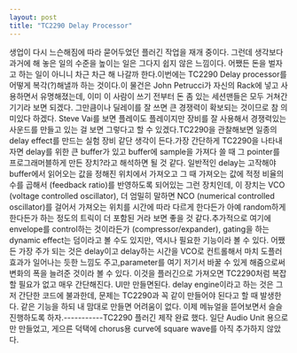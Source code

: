 ```yaml
---
layout: post
title: "TC2290 Delay Processor"
---
```


생업이 다시 느슨해짐에 따라 묻어두었던 플러긴 작업을 재개 중이다. 그런데 생각보다 과거에 해 놓은 일의 수준을 높이는 일은 그다지 쉽지 않은 느낌이다. 어쨌든 돈을 벌자고 하는 일이 아니니 차근 차근 해 나갈까 한다.이번에는 TC2290 Delay processor를 어떻게 복각(?)해낼까 하는 것이다.이 물건은 John Petrucci가 자신의 Rack에 넣고 사용하면서 유명해졌는데, 이미 이 사람이 쓰기 전부터 돈 좀 있는 세션맨들은 모두 거쳐간 기기라 보면 되겠다. 그만큼이나 딜레이를 잘 쓰면 큰 경쟁력이 확보되는 것이므로 참 의미있다 하겠다. Steve Vai를 보면 플레이도 플레이지만 장비를 잘 사용해서 경쟁력있는 사운드를 만들고 있는 걸 보면 그렇다고 할 수 있겠다.TC2290을 관찰해보면 일종의 delay effect를 만드는 실험 장비 같단 생각이 든다.가장 간단하게 TC2290을 나타내자면 delay를 위한 큰 buffer가 있고 buffer에 sample을 가져다 쓸 때 그 pointer를 프로그래머블하게 만든 장치?라고 해석하면 될 것 같다. 일반적인 delay는 고작해야 buffer에서 읽어오는 값을 정해진 위치에서 가져오고 그 때 가져오는 값에 적정 비율의 수를 곱해서 (feedback ratio)를 반영하도록 되어있는 그런 장치인데, 이 장치는 VCO (voltage controlled oscillator), 더 엄밀히 말하면 NCO (numerical controlled oscillator)를 걸어서 가져오는 위치를 시간에 따라 다르게 한다든가 아예 random하게 한다든가 하는 정도의 트릭이 더 포함된 거라 보면 좋을 것 같다.추가적으로 여기에 envelope를 control하는 것이라든가 (compressor/expander), gating을 하는 dynamic effect는 덤이라고 볼 수도 있지만, 역시나 필요한 기능이라 볼 수 있다. 어쨌든 가장 주가 되는 것은 delay이고 delay하는 시간을 VCO로 컨트롤해서 마치 도플러 효과가 일어나는 듯한 느낌도 주고,parameter를 여기 저기서 바꿀 수 있게 해줌으로써 변화의 폭을 늘려준 것이라 볼 수 있다. 이것을 플러긴으로 가져오면 TC2290처럼 복잡할 필요가 없고 매우 간단해진다. UI만 만들면된다. delay engine이라고 하는 것은 그저 간단한 코드에 불과한데, 문제는 TC2290과 꼭 같이 만들어야 된다고 할 때 발생한다. 같은 기능을 하되 내 맘대로 만들면 어려움이 없다. 이제 메뉴얼을 뜯어보면서 슬슬 진행하도록 하자.-----------TC2290 플러긴 제작 완료 했다. 일단 Audio Unit 용으로만 만들었고, 게으른 덕택에 chorus용 curve에 square wave를 아직 추가하지 않았다.

